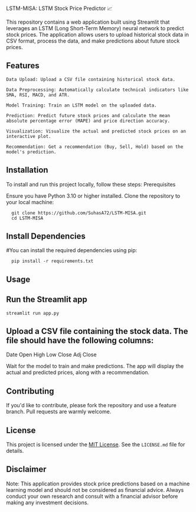 LSTM-MISA: LSTM Stock Price Predictor 📈

This repository contains a web application built using Streamlit that leverages an LSTM (Long Short-Term Memory) neural network to predict stock prices. The application allows users to upload historical stock data in CSV format, process the data, and make predictions about future stock prices.

## Features

    Data Upload: Upload a CSV file containing historical stock data.
    
    Data Preprocessing: Automatically calculate technical indicators like SMA, RSI, MACD, and ATR.
    
    Model Training: Train an LSTM model on the uploaded data.
    
    Prediction: Predict future stock prices and calculate the mean absolute percentage error (MAPE) and price direction accuracy.
    
    Visualization: Visualize the actual and predicted stock prices on an interactive plot.
    
    Recommendation: Get a recommendation (Buy, Sell, Hold) based on the model's prediction.

## Installation

  To install and run this project locally, follow these steps:
  Prerequisites

  Ensure you have Python 3.10 or higher installed. Clone the repository to your local machine:

      git clone https://github.com/SuhasA72/LSTM-MISA.git
      cd LSTM-MISA
  
## Install Dependencies

  #You can install the required dependencies using pip:

      pip install -r requirements.txt

## Usage

## Run the Streamlit app

    streamlit run app.py

## Upload a CSV file containing the stock data. The file should have the following columns:

Date
Open
High
Low
Close
Adj Close

Wait for the model to train and make predictions. The app will display the actual and predicted prices, along with a recommendation.

## Contributing

  If you'd like to contribute, please fork the repository and use a feature branch. Pull requests are warmly welcome.

## License

This project is licensed under the [MIT License](LICENSE.md). See the `LICENSE.md` file for details.


## Disclaimer

  Note: This application provides stock price predictions based on a machine learning model and should not be considered as financial advice. Always conduct your own research and consult with a financial advisor before making any investment decisions.


